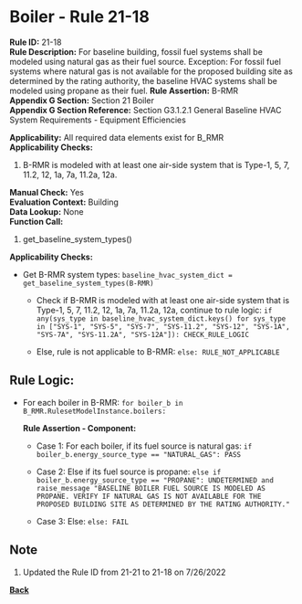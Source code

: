 
# Boiler - Rule 21-18  

**Rule ID:** 21-18  
**Rule Description:** For baseline building, fossil fuel systems shall be modeled using natural gas as their fuel source. Exception: For fossil fuel systems where natural gas is not available for the proposed building site as determined by the rating authority, the baseline HVAC systems shall be modeled using propane as their fuel.
**Rule Assertion:** B-RMR  
**Appendix G Section:** Section 21 Boiler  
**Appendix G Section Reference:** Section G3.1.2.1 General Baseline HVAC System Requirements - Equipment Efficiencies

**Applicability:** All required data elements exist for B_RMR  
**Applicability Checks:**  

1. B-RMR is modeled with at least one air-side system that is Type-1, 5, 7, 11.2, 12, 1a, 7a, 11.2a, 12a.

**Manual Check:** Yes  
**Evaluation Context:** Building  
**Data Lookup:** None  
**Function Call:**  

1. get_baseline_system_types()

**Applicability Checks:**  

- Get B-RMR system types: `baseline_hvac_system_dict = get_baseline_system_types(B-RMR)`

  - Check if B-RMR is modeled with at least one air-side system that is Type-1, 5, 7, 11.2, 12, 1a, 7a, 11.2a, 12a, continue to rule logic: `if any(sys_type in baseline_hvac_system_dict.keys() for sys_type in ["SYS-1", "SYS-5", "SYS-7", "SYS-11.2", "SYS-12", "SYS-1A", "SYS-7A", "SYS-11.2A", "SYS-12A"]): CHECK_RULE_LOGIC`

  - Else, rule is not applicable to B-RMR: `else: RULE_NOT_APPLICABLE`

## Rule Logic:  

- For each boiler in B-RMR: `for boiler_b in B_RMR.RulesetModelInstance.boilers:`

  **Rule Assertion - Component:**

  - Case 1: For each boiler, if its fuel source is natural gas: `if boiler_b.energy_source_type == "NATURAL_GAS": PASS`

  - Case 2: Else if its fuel source is propane: `else if boiler_b.energy_source_type == "PROPANE": UNDETERMINED and raise_message "BASELINE BOILER FUEL SOURCE IS MODELED AS PROPANE. VERIFY IF NATURAL GAS IS NOT AVAILABLE FOR THE PROPOSED BUILDING SITE AS DETERMINED BY THE RATING AUTHORITY."`

  - Case 3: Else: `else: FAIL`

## Note
1. Updated the Rule ID from 21-21 to 21-18 on 7/26/2022

**[Back](../_toc.md)**
